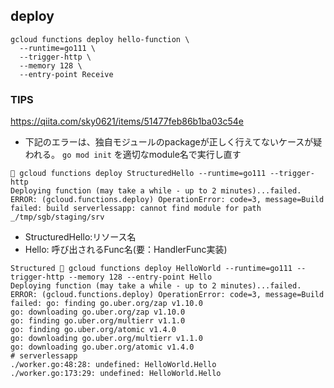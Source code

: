
## deploy
```
gcloud functions deploy hello-function \
  --runtime=go111 \
  --trigger-http \
  --memory 128 \
  --entry-point Receive
```

### TIPS

https://qiita.com/sky0621/items/51477feb86b1ba03c54e


* 下記のエラーは、独自モジュールのpackageが正しく行えてないケースが疑われる。 `go mod init` を適切なmodule名で実行し直す
```
 gcloud functions deploy StructuredHello --runtime=go111 --trigger-http
Deploying function (may take a while - up to 2 minutes)...failed.                                           
ERROR: (gcloud.functions.deploy) OperationError: code=3, message=Build failed: build serverlessapp: cannot find module for path _/tmp/sgb/staging/srv
````



* StructuredHello:リソース名
* Hello: 呼び出されるFunc名(要：HandlerFunc実装)

```
Structured  gcloud functions deploy HelloWorld --runtime=go111 --trigger-http --memory 128 --entry-point Hello
Deploying function (may take a while - up to 2 minutes)...failed.                                                                                                      
ERROR: (gcloud.functions.deploy) OperationError: code=3, message=Build failed: go: finding go.uber.org/zap v1.10.0
go: downloading go.uber.org/zap v1.10.0
go: finding go.uber.org/multierr v1.1.0
go: finding go.uber.org/atomic v1.4.0
go: downloading go.uber.org/multierr v1.1.0
go: downloading go.uber.org/atomic v1.4.0
# serverlessapp
./worker.go:48:28: undefined: HelloWorld.Hello
./worker.go:173:29: undefined: HelloWorld.Hello
```
